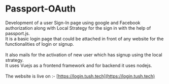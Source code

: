 # Passport-OAuth
Development of a user Sign-In page using google and Facebook authorization along with Local Strategy for the sign in with the help of passport.js.\
It is a basic login page that could be attached in front of any website for the functionalities of login or signup.\
\
It also mails for the activation of new user which has signup using the local strategy.\
It uses Vuejs as a frontend framework and for backend it uses nodejs.\
\
The website is live on :- [https://login.tush.tech](https://login.tush.tech)


